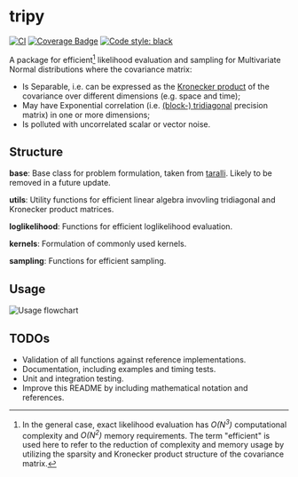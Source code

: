 # tripy

[![CI](https://github.com/JanKoune/tripy/actions/workflows/push.yml/badge.svg)](https://github.com/JanKoune/tripy/actions)
[![Coverage Badge](https://img.shields.io/endpoint?url=https://gist.githubusercontent.com/JanKoune/812e7f877bc9e67a4b692669ddc71030/raw/tripy_master_coverage.json)](https://en.wikipedia.org/wiki/Code_coverage)
[![Code style: black](https://img.shields.io/badge/code%20style-black-000000.svg)](https://github.com/psf/black)

A package for efficient[^1] likelihood evaluation and sampling for Multivariate Normal distributions where the covariance matrix:

* Is Separable, i.e. can be expressed as the [Kronecker product](https://en.wikipedia.org/wiki/Kronecker_product) of the covariance over different dimensions (e.g. space and time);
* May have Exponential correlation (i.e. [(block-) tridiagonal](https://en.wikipedia.org/wiki/Tridiagonal_matrix) precision matrix) in one or more dimensions;
* Is polluted with uncorrelated scalar or vector noise.

[^1]: In the general case, exact likelihood evaluation has *O(N<sup>3</sup>)* computational complexity and *O(N<sup>2</sup>)* memory requirements. The term "efficient" is used here to refer to the reduction of complexity and memory usage by utilizing the sparsity and Kronecker product structure of the covariance matrix.

## Structure
**base**: Base class for problem formulation, taken from [taralli](https://gitlab.com/tno-bim/taralli). Likely to be removed in a future update.

**utils**: Utility functions for efficient linear algebra invovling tridiagonal and Kronecker product matrices.

**loglikelihood**: Functions for efficient loglikelihood evaluation.

**kernels**: Formulation of commonly used kernels.

**sampling**: Functions for efficient sampling.

## Usage
![Usage flowchart](docs/figures/loglikelihood_selection_flowchart.png "Loglikelihood function selection flowchart")

## TODOs
* Validation of all functions against reference implementations.
* Documentation, including examples and timing tests.
* Unit and integration testing.
* Improve this README by including mathematical notation and references.
